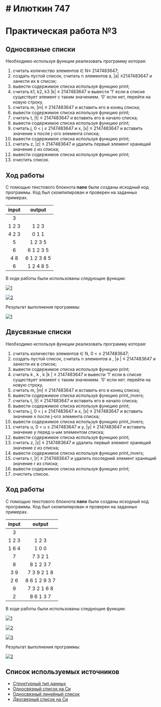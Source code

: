 # # Илюткин 747
# Практическая работа №3

## Односвязные списки
Необходимо используя  функции реализовать программу которая:
1. считать количество элементов ∈ N≤ 2147483647;
2.  создать пустой список, считать n элементов a, |a| ≤2147483647 и занести их в список;
3.  вывести содержимое списка используя функцию print;
4.  считать k1, k2, k3 |k| ≤ 2147483647 и вывести ‘1’ если в списке существует элемент с таким значением. ‘0’ если нет, перейти на новую строку.
5.  считать m, |m| ≤ 2147483647 и вставить его в конец списка;
6.  вывести содержимое списка используя функцию print;
7.  считать t, |t| ≤ 2147483647 и вставить его в начало списка;
8.  вывести содержимое списка используя функцию print;
9.  считать j, 0 < j ≤ 2147483647 и x, |x| ≤ 2147483647 и вставить значение x после j-ого элемента списка;
10. вывести содержимое списка используя функцию print;
11.  считать z, |z| ≤ 2147483647 и удалить первый элемент хранящий значение z из списка;
12. вывести содержимое списка используя функцию print;
13.  очистить список.


## Ход работы
С помощью текстового блокнота **nano** были созданы исходный код программы. Код был скомпилирован и проверен на заданных примерах.


|  input     | output           |
|:----------:|:----------------:|
|3           |                  |
|1 2 3       | 1 2 3            |
|4 2 3       | 0 1 1            |
|5           | 1 2 3 5          |
|6           | 6 1 2 3 5        |
|4 8         | 6 1 2 3 8 5      |
|6           | 1 2 4 8 5        |

В ходе работы были использованы следующие функции:


<a href="https://imgbb.com/"><img src="https://i.ibb.co/VSPTtCw/1.png" alt="1" border="0"></a>



<a href="https://imgbb.com/"><img src="https://i.ibb.co/7z94tvV/2.png" alt="2" border="0"></a>



Результат выполнения программы:


<a href="https://imgbb.com/"><img src="https://i.ibb.co/RSng0hz/1.png" alt="1" border="0"></a>

## Двусвязные списки
Необходимо используя  функции реализовать программу которая:
1. считать количество элементов  ∈ N, 0 < ≤ 2147483647;
2. создать пустой список, считать n элементов a , |a | ≤
2147483647 и занести их в список;
3. вывести содержимое списка используя функцию print;
4. считать k , k , k |k | ≤ 2147483647 и вывести ‘1’ если в
списке существует элемент с таким значением. ‘0’ если нет.
перейти на новую строку.
5. считать m, |m| ≤ 2147483647 и вставить его в конец списка;
6. вывести содержимое списка используя функцию print_invers;
7. считать t, |t| ≤ 2147483647 и вставить его в начало списка;
8. вывести содержимое списка используя функцию print;
9. считать j, 0 < j ≤ 2147483647 и x, |x| ≤ 2147483647 и вставить
значение x после j-ого элемента списка;
10. вывести содержимое списка используя функцию print_invers;
11. считать u, 0 < u ≤ 2147483647 и y, |y| ≤ 2147483647 и
вставить значение y перед u-ым элементом списка;
12. вывести содержимое списка используя функцию print;
13. считать z, |z| ≤ 2147483647 и удалить первый элемент
хранящий значение z из списка;
14. вывести содержимое списка используя функцию print_invers;
15. считать r, |r| ≤ 2147483647 и удалить последний элемент
хранящий значение r из списка;
16. вывести содержимое списка используя функцию print;
17. очистить список.


## Ход работы
С помощью текстового блокнота **nano** были созданы исходный код программы. Код был скомпилирован и проверен на заданных примерах.


|  input     | output           |
|:----------:|:----------------:|
|3           |                  |
|1 2 3       | 1 2 3            |
|1 6 4       | 1 0 0            |
|7           | 7 3 2 1          |
|8           | 8 1 2 3 7        |
|3 9         | 7 3 9 2 1 8      |
|2 6         | 8 6 1 2 9 3 7    |
|9           | 7 3 2 1 6 8      |
|2           | 8 6 1 3 7        |

В ходе работы были использованы следующие функции:


<a href="https://imgbb.com/"><img src="https://i.ibb.co/VSPTtCw/1.png" alt="1" border="0"></a><br />

<a href="https://imgbb.com/"><img src="https://i.ibb.co/7z94tvV/2.png" alt="2" border="0"></a><br />

<a href="https://imgbb.com/"><img src="https://i.ibb.co/8rhHn7Y/3.png" alt="3" border="0"></a><br />



Результат выполнения программы:


<a href="https://imgbb.com/"><img src="https://i.ibb.co/WsL2kQn/2.png" alt="2" border="0"></a><br />


## Список используемых источников

 - [ Структурный тип данных](https://younglinux.info/c/structure)
 - [ Односвязный список на Си](https://codedream.me/2016/10/12/%D0%BE%D0%B4%D0%BD%D0%BE%D1%81%D0%B2%D1%8F%D0%B7%D0%BD%D1%8B%D0%B9-%D1%81%D0%BF%D0%B8%D1%81%D0%BE%D0%BA/)
 - [ Односвязный линейный список](https://prog-cpp.ru/data-ols/)
 - [Двусвязный список на Си](https://prog-cpp.ru/data-dls/)
